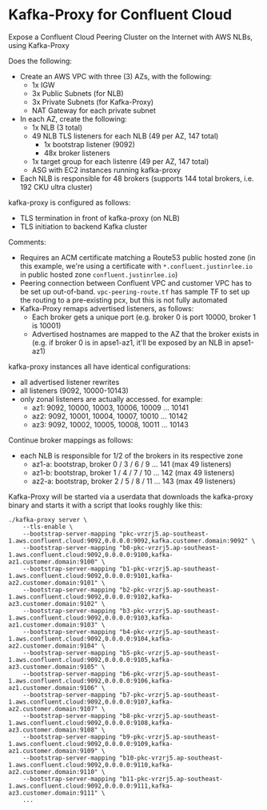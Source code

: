 # Kafka-Proxy for Confluent Cloud

Expose a Confluent Cloud Peering Cluster on the Internet with AWS NLBs, using Kafka-Proxy

Does the following:
* Create an AWS VPC with three (3) AZs, with the following:
    * 1x IGW
    * 3x Public Subnets (for NLB)
    * 3x Private Subnets (for Kafka-Proxy)
    * NAT Gateway for each private subnet
* In each AZ, create the following:
    * 1x NLB (3 total)
    * 49 NLB TLS listeners for each NLB (49 per AZ, 147 total)
        * 1x bootstrap listener (9092)
        * 48x broker listeners
    * 1x target group for each listenre (49 per AZ, 147 total)
    * ASG with EC2 instances running kafka-proxy
* Each NLB is responsible for 48 brokers (supports 144 total brokers, i.e. 192 CKU ultra cluster)

kafka-proxy is configured as follows:
* TLS termination in front of kafka-proxy (on NLB)
* TLS initiation to backend Kafka cluster

Comments:
* Requires an ACM certificate matching a Route53 public hosted zone (in this example, we're using a certificate with `*.confluent.justinrlee.io` in public hosted zone `confluent.justinrlee.io`)
* Peering connection between Confluent VPC and customer VPC has to be set up out-of-band. `vpc-peering-route.tf` has sample TF to set up the routing to a pre-existing pcx, but this is not fully automated
* Kafka-Proxy remaps advertised listeners, as follows:
    * Each broker gets a unique port (e.g. broker 0 is port 10000, broker 1 is 10001)
    * Advertised hostnames are mapped to the AZ that the broker exists in (e.g. if broker 0 is in apse1-az1, it'll be exposed by an NLB in apse1-az1)

kafka-proxy instances all have identical configurations:

* all advertised listener rewrites
* all listeners (9092, 10000-10143)
* only zonal listeners are actually accessed. for example:
    * az1: 9092, 10000, 10003, 10006, 10009 ... 10141
    * az2: 9092, 10001, 10004, 10007, 10010 ... 10142
    * az3: 9092, 10002, 10005, 10008, 10011 ... 10143

Continue broker mappings as follows:
* each NLB is responsible for 1/2 of the brokers in its respective zone
    * az1-a: bootstrap, broker 0 / 3 / 6 /  9 ... 141 (max 49 listeners)
    * az1-b: bootstrap, broker 1 / 4 / 7 / 10 ... 142 (max 49 listeners)
    * az2-a: bootstrap, broker 2 / 5 / 8 / 11 ... 143 (max 49 listeners)

Kafka-Proxy will be started via a userdata that downloads the kafka-proxy binary and starts it with a script that looks roughly like this:
```
./kafka-proxy server \
    --tls-enable \
    --bootstrap-server-mapping "pkc-vrzrj5.ap-southeast-1.aws.confluent.cloud:9092,0.0.0.0:9092,kafka.customer.domain:9092" \
    --bootstrap-server-mapping "b0-pkc-vrzrj5.ap-southeast-1.aws.confluent.cloud:9092,0.0.0.0:9100,kafka-az1.customer.domain:9100" \
    --bootstrap-server-mapping "b1-pkc-vrzrj5.ap-southeast-1.aws.confluent.cloud:9092,0.0.0.0:9101,kafka-az2.customer.domain:9101" \
    --bootstrap-server-mapping "b2-pkc-vrzrj5.ap-southeast-1.aws.confluent.cloud:9092,0.0.0.0:9102,kafka-az3.customer.domain:9102" \
    --bootstrap-server-mapping "b3-pkc-vrzrj5.ap-southeast-1.aws.confluent.cloud:9092,0.0.0.0:9103,kafka-az1.customer.domain:9103" \
    --bootstrap-server-mapping "b4-pkc-vrzrj5.ap-southeast-1.aws.confluent.cloud:9092,0.0.0.0:9104,kafka-az2.customer.domain:9104" \
    --bootstrap-server-mapping "b5-pkc-vrzrj5.ap-southeast-1.aws.confluent.cloud:9092,0.0.0.0:9105,kafka-az3.customer.domain:9105" \
    --bootstrap-server-mapping "b6-pkc-vrzrj5.ap-southeast-1.aws.confluent.cloud:9092,0.0.0.0:9106,kafka-az1.customer.domain:9106" \
    --bootstrap-server-mapping "b7-pkc-vrzrj5.ap-southeast-1.aws.confluent.cloud:9092,0.0.0.0:9107,kafka-az2.customer.domain:9107" \
    --bootstrap-server-mapping "b8-pkc-vrzrj5.ap-southeast-1.aws.confluent.cloud:9092,0.0.0.0:9108,kafka-az3.customer.domain:9108" \
    --bootstrap-server-mapping "b9-pkc-vrzrj5.ap-southeast-1.aws.confluent.cloud:9092,0.0.0.0:9109,kafka-az1.customer.domain:9109" \
    --bootstrap-server-mapping "b10-pkc-vrzrj5.ap-southeast-1.aws.confluent.cloud:9092,0.0.0.0:9110,kafka-az2.customer.domain:9110" \
    --bootstrap-server-mapping "b11-pkc-vrzrj5.ap-southeast-1.aws.confluent.cloud:9092,0.0.0.0:9111,kafka-az3.customer.domain:9111" \
    ...
```
